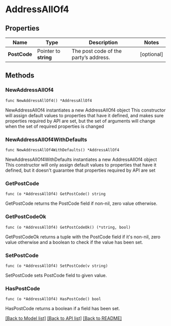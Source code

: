 # AddressAllOf4

## Properties

Name | Type | Description | Notes
------------ | ------------- | ------------- | -------------
**PostCode** | Pointer to **string** | The post code of the party’s address. | [optional] 

## Methods

### NewAddressAllOf4

`func NewAddressAllOf4() *AddressAllOf4`

NewAddressAllOf4 instantiates a new AddressAllOf4 object
This constructor will assign default values to properties that have it defined,
and makes sure properties required by API are set, but the set of arguments
will change when the set of required properties is changed

### NewAddressAllOf4WithDefaults

`func NewAddressAllOf4WithDefaults() *AddressAllOf4`

NewAddressAllOf4WithDefaults instantiates a new AddressAllOf4 object
This constructor will only assign default values to properties that have it defined,
but it doesn't guarantee that properties required by API are set

### GetPostCode

`func (o *AddressAllOf4) GetPostCode() string`

GetPostCode returns the PostCode field if non-nil, zero value otherwise.

### GetPostCodeOk

`func (o *AddressAllOf4) GetPostCodeOk() (*string, bool)`

GetPostCodeOk returns a tuple with the PostCode field if it's non-nil, zero value otherwise
and a boolean to check if the value has been set.

### SetPostCode

`func (o *AddressAllOf4) SetPostCode(v string)`

SetPostCode sets PostCode field to given value.

### HasPostCode

`func (o *AddressAllOf4) HasPostCode() bool`

HasPostCode returns a boolean if a field has been set.


[[Back to Model list]](../README.md#documentation-for-models) [[Back to API list]](../README.md#documentation-for-api-endpoints) [[Back to README]](../README.md)



